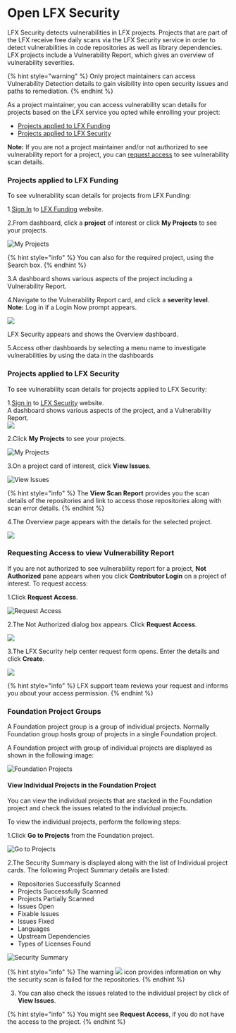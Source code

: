 # Open LFX Security

LFX Security detects vulnerabilities in LFX projects. Projects that are part of the LFX receive free daily scans via the LFX Security service in order to detect vulnerabilities in code repositories as well as library dependencies. LFX projects include a Vulnerability Report, which gives an overview of vulnerability severities. 

{% hint style="warning" %}
Only project maintainers can access Vulnerability Detection details to gain visibility into open security issues and paths to remediation.
{% endhint %}

As a project maintainer, you can access vulnerability scan details for projects based on the LFX service you opted while enrolling your project:

* [Projects applied to LFX Funding](open-lfx-security.md#projects-applied-to-lfx-funding)
* [Projects applied to LFX Security](open-lfx-security.md#projects-applied-to-lfx-security)

**Note:** If you are not a project maintainer and/or not authorized to see vulnerability report for a project, you can [request access](open-lfx-security.md#requesting-access-to-view-vulnerability-report) to see vulnerability scan details.

### Projects applied to LFX Funding

To see vulnerability scan details for projects from LFX Funding:

1.[Sign In](../sso/sign-in/) to [LFX Funding](https://funding.lfx.linuxfoundation.org/) website.

2.From dashboard, click a **project** of interest or click **My Projects** to see your projects.

![My Projects](../.gitbook/assets/new_search%20%281%29%20%281%29.png)

{% hint style="info" %}
You can also for the required project, using the Search box.
{% endhint %}

3.A dashboard shows various aspects of the project including a Vulnerability Report.

4.Navigate to the Vulnerability Report card, and click a **severity level**.  
**Note:** Log in if a Login Now prompt appears.  
  
 ![](../.gitbook/assets/funding-vulnerability-report.png)   
  
LFX Security appears and shows the Overview dashboard. 

5.Access other dashboards by selecting a menu name to investigate vulnerabilities by using the data in the dashboards

### Projects applied to LFX Security

To see vulnerability scan details for projects applied to LFX Security:

1.[Sign in](../sso/sign-in/) to  [LFX Security](https://security.lfx.linuxfoundation.org/) website.  
A dashboard shows various aspects of the project, and a Vulnerability Report.  
![](../.gitbook/assets/7419012.png)

2.Click **My Projects** to see your projects.

![My Projects](../.gitbook/assets/new_search%20%281%29%20%281%29%20%281%29.png)

3.On a project card of interest, click **View Issues**.

![View Issues](../.gitbook/assets/new_card%20%281%29.png)

{% hint style="info" %}
The **View Scan Report** provides  you the scan details of the repositories and link to access those repositories along with scan error details.
{% endhint %}

4.The Overview page appears with the details for the selected project. 

![](../.gitbook/assets/vulnerabilites.png)

### Requesting Access to view Vulnerability Report

If you are not authorized to see vulnerability report for a project, **Not Authorized** pane appears when you click **Contributor Login** on a project of interest. To request access:

1.Click **Request Access**.

![Request Access](../.gitbook/assets/request_new_access.png)

2.The Not Authorized dialog box appears. Click **Request Access**. 

![](../.gitbook/assets/request_access_dialog.png)

3.The LFX Security help center request form opens. Enter the details and click **Create**.

![](../.gitbook/assets/access.png)

{% hint style="info" %}
LFX support team reviews your request and informs you about your access permission.
{% endhint %}

### Foundation Project Groups

A Foundation project group is a group of individual projects. Normally Foundation group hosts group of projects in a single Foundation project.

A Foundation  project with group of individual projects are displayed as shown in the following image:

![Foundation Projects](../.gitbook/assets/nlf1.png)

#### View Individual Projects in the Foundation Project

You can view the individual projects that are stacked in the Foundation project and check the issues related to the individual projects.  

To view the individual projects, perform the following steps:

1.Click **Go to Projects** from the Foundation project. 

![Go to Projects](../.gitbook/assets/nlf2.png)

2.The Security Summary is displayed along with the list of Individual project cards. The following Project Summary details are listed:

* Repositories Successfully Scanned
* Projects Successfully Scanned
* Projects Partially Scanned
* Issues Open
* Fixable Issues 
* Issues Fixed
* Languages 
* Upstream Dependencies 
* Types of Licenses Found

![Security Summary](../.gitbook/assets/fp1.png)

{% hint style="info" %}
The warning ![](../.gitbook/assets/war.png) icon provides information on why the security scan is failed for the repositories. 
{% endhint %}

3. You can also check the issues related to the individual project by click of **View Issues**. 

{% hint style="info" %}
You might see **Request Access**, if you do not have the access to the project. 
{% endhint %}





  




